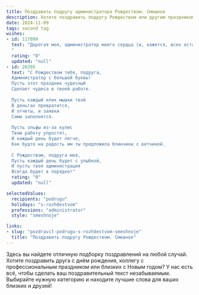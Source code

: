 ```yaml
---
title: Поздравить подругу администратора Рождеством. Смешное
description: Хотите поздравить подругу Рождеством или другим праздником? Наш ИИ создаст незабываемое поздравление, а вы обязательно выделитесь среди других.  
date: 2024-11-09
tags: second tag
wishes:
- id: 117099
  text: "Дорогая моя, администратор моего сердца (и, кажется, всех остальных тоже!), с Рождеством!  Желаю тебе такого чуда, чтобы даже самый строгий IT-шник завидовал твоей удаче, а все задачи решались сами собой, словно по волшебству! Пусть под ёлочкой тебя ждёт не только мандарин, но и годовой запас свободного времени (шутка, конечно, но мечтать-то можно!). С Рождеством!
  "
  rating: "0"
  updated: "null"
- id: 26395
  text: "С Рождеством тебя, подруга,
  Администратор с большой буквы!
  Пусть этот праздник чудесный
  Сделает чудеса в твоей работе.
  
  Пусть каждый клик мышки твой
  В деньгах превратится,
  И отчеты, и заявки
  Сами заполнятся.
  
  Пусть эльфы из-за кулис
  Твою работу упростят,
  И каждый день будет легче,
  Как будто на радость им ты предложила блинчики с ветчиной.
  
  С Рождеством, подруга моя,
  Пусть каждый день будет с улыбкой,
  И пусть твоя администрация
  Всегда будет в порядке!"
  rating: "0"
  updated: "null"

selectedValues:
  recipients: "podrugu"
  holidays: "s-rozhdestvom"
  professions: "administrator"
  style: "smeshnoje"

links:
- slug: "pozdravit-podrugu-s-rozhdestvom-smeshnoje"
  title: "Поздравить подругу Рождеством. Смешное"
---
```


Здесь вы найдете отличную подборку поздравлений на любой случай.
Хотите поздравить друга с днём рождения, коллегу с профессиональным праздником или близких с Новым годом? У нас есть всё, чтобы сделать ваш поздравительный текст незабываемым. Выбирайте нужную категорию и находите лучшие слова для ваших близких и друзей!
